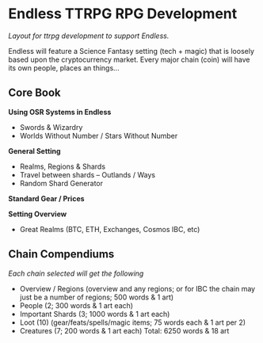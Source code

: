 # Endless TTRPG RPG Development
*Layout for ttrpg development to support Endless.*

Endless will feature a Science Fantasy setting (tech + magic) that is loosely based upon the cryptocurrency market. 
Every major chain (coin) will have its own people, places an things...    

## Core Book
**Using OSR Systems in Endless**
- Swords & Wizardry 
-	Worlds Without Number / Stars Without Number

**General Setting**
-	Realms, Regions & Shards
-	Travel between shards – Outlands / Ways
-	Random Shard Generator

**Standard Gear / Prices**

**Setting Overview**
-	Great Realms (BTC, ETH, Exchanges, Cosmos IBC, etc)
 
## Chain Compendiums 
*Each chain selected will get the following*

-	Overview / Regions (overview and any regions; or for IBC the chain may just be a number of regions; 500 words & 1 art)
-	People (2; 300 words & 1 art each)
-	Important Shards (3; 1000 words & 1 art each)
-	Loot (10) (gear/feats/spells/magic items; 75 words each & 1 art per 2)
-	Creatures (7; 200 words & 1 art each)
Total: 6250 words & 18 art  
